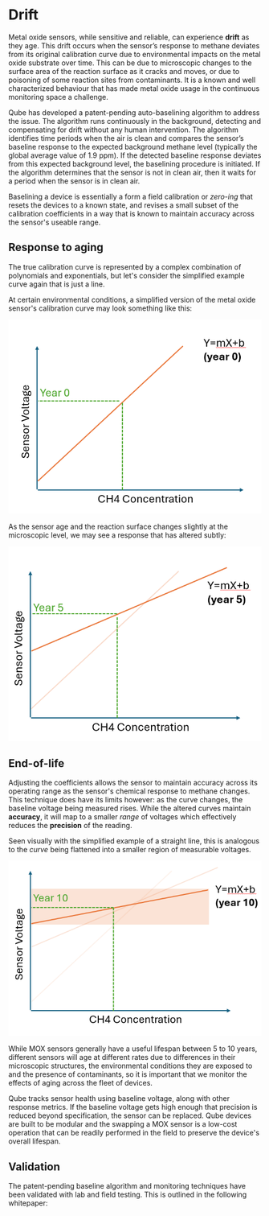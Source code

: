 # Drift 

Metal oxide sensors, while sensitive and reliable, can experience **drift** as they age. This drift occurs when the sensor’s response to methane deviates from its original calibration curve due to environmental impacts on the metal oxide substrate over time. This can be due to microscopic changes to the surface area of the reaction surface as it cracks and moves, or due to poisoning of some reaction sites from contaminants. It is a known and well characterized behaviour that has made metal oxide usage in the continuous monitoring space a challenge.

Qube has developed a patent-pending auto-baselining algorithm to address the issue. The algorithm runs continuously in the background, detecting and compensating for drift without any human intervention. The algorithm identifies time periods when the air is clean and compares the sensor’s baseline response to the expected background methane level (typically the global average value of 1.9 ppm). If the detected baseline response deviates from this expected background level, the baselining procedure is initiated. If the algorithm determines that the sensor is not in clean air, then it waits for a period when the sensor is in clean air.

Baselining a device is essentially a form a field calibration or *zero-ing* that resets the devices to a known state, and revises a small subset of the calibration coefficients in a way that is known to maintain accuracy across the sensor's useable range.

## Response to aging

The true calibration curve is represented by a complex combination of polynomials and exponentials, but let's consider the simplified example curve again that is just a line.

At certain environmental conditions, a simplified version of the metal oxide sensor's calibration curve may look something like this:

![1](media/drift-1.png)

As the sensor age and the reaction surface changes slightly at the microscopic level, we may see a response that has altered subtly:

![2](media/drift-2.png)

## End-of-life

Adjusting the coefficients allows the sensor to maintain accuracy across its operating range as the sensor's chemical response to methane changes. This technique does have its limits however: as the curve changes, the baseline voltage being measured rises. While the altered curves maintain **accuracy**, it will map to a smaller *range* of voltages which effectively reduces the **precision** of the reading.

Seen visually with the simplified example of a straight line, this is analogous to the *curve* being flattened into a smaller region of measurable voltages.

![3](media/drift-3.png)

While MOX sensors generally have a useful lifespan between 5 to 10 years, different sensors will age at different rates due to differences in their microscopic structures, the environmental conditions they are exposed to and the presence of contaminants, so it is important that we monitor the effects of aging across the fleet of devices.

Qube tracks sensor health using baseline voltage, along with other response metrics. If the baseline voltage gets high enough that precision is reduced beyond specification, the sensor can be replaced. Qube devices are built to be modular and the swapping a MOX sensor is a low-cost operation that can be readily performed in the field to preserve the device's overall lifespan.

## Validation

The patent-pending baseline algorithm and monitoring techniques have been validated with lab and field testing. This is outlined in the following whitepaper: 